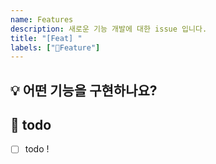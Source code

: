 ```yaml
---
name: Features
description: 새로운 기능 개발에 대한 issue 입니다.
title: "[Feat] "
labels: ["👷Feature"]
---
```


## 💡 어떤 기능을 구현하나요? 
<!-- 이슈에 대한 내용을 설명해주세요. -->

## 📝  todo
- [ ] todo !
<!-- 해야 할 일들을 적어주세요. -->
